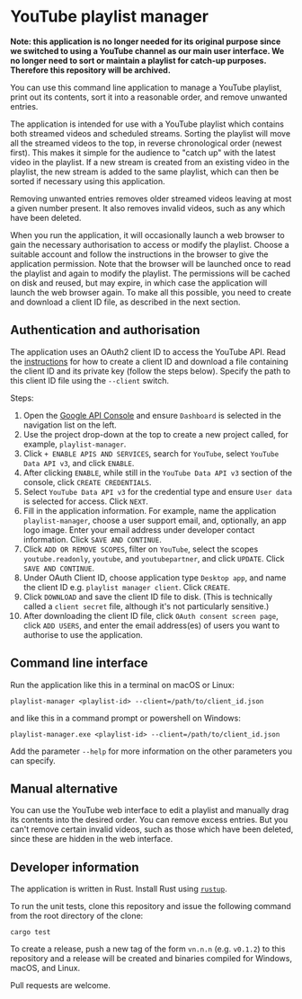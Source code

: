 # YouTube playlist manager

**Note: this application is no longer needed for its original purpose since we switched to using a YouTube channel as our
main user interface. We no longer need to sort or maintain a playlist for catch-up purposes. Therefore this repository will be archived.**

You can use this command line application to manage a YouTube playlist, print out its contents, sort it into a reasonable order, and remove unwanted entries.

The application is intended for use with a YouTube playlist which contains both streamed videos and scheduled streams. Sorting the playlist will move all the streamed videos to the top, in reverse chronological order (newest first). This makes it simple for the audience to "catch up" with the latest video in the playlist. If a new stream is created from an existing video in the playlist, the new stream is added to the same playlist, which can then be sorted if necessary using this application.

Removing unwanted entries removes older streamed videos leaving at most a given number present. It also removes invalid videos, such as any which have been deleted.

When you run the application, it will occasionally launch a web browser to gain the necessary authorisation to access or modify the playlist. Choose a suitable account and follow the instructions in the browser to give the application
permission. Note that the browser will be launched once to read the playlist and again to modify the playlist. The permissions will be cached on disk and reused, but may expire, in which case the application will launch the web browser again. To make all this possible, you need to create and download a client ID file, as described in the next section.

## Authentication and authorisation

The application uses an OAuth2 client ID to access the YouTube API. Read the [instructions](https://developers.google.com/identity/protocols/oauth2#installed) for how to create a client ID and download a file containing the client ID and its private key (follow the steps below). Specify the path to this client ID file using the `--client` switch.

Steps:
1. Open the [Google API Console](https://console.developers.google.com/) and ensure `Dashboard` is selected in the navigation list on the left.
2. Use the project drop-down at the top to create a new project called, for example, `playlist-manager`.
3. Click `+ ENABLE APIS AND SERVICES`, search for `YouTube`, select `YouTube Data API v3`, and click `ENABLE`.
4. After clicking `ENABLE`, while still in the `YouTube Data API v3` section of the console, click `CREATE CREDENTIALS`.
5. Select `YouTube Data API v3` for the credential type and ensure `User data` is selected for access. Click `NEXT`.
6. Fill in the application information. For example, name the application `playlist-manager`, choose a user support email, and, optionally, an app logo image. Enter your email address under developer contact information. Click `SAVE AND CONTINUE`.
7. Click `ADD OR REMOVE SCOPES`, filter on `YouTube`, select the scopes `youtube.readonly`, `youtube`, and `youtubepartner`, and click `UPDATE`. Click `SAVE AND CONTINUE`.
8. Under OAuth Client ID, choose application type `Desktop app`, and name the client ID e.g. `playlist manager client`. Click `CREATE`.
9. Click `DOWNLOAD` and save the client ID file to disk. (This is technically called a `client secret` file, although it's not particularly sensitive.)
10. After downloading the client ID file, click `OAuth consent screen page`, click `ADD USERS`, and enter the email address(es) of users you want to authorise to use the application.

## Command line interface

Run the application like this in a terminal on macOS or Linux:

```
playlist-manager <playlist-id> --client=/path/to/client_id.json
```

and like this in a command prompt or powershell on Windows:

```
playlist-manager.exe <playlist-id> --client=/path/to/client_id.json
```

Add the parameter `--help` for more information on the other parameters you can specify.

## Manual alternative

You can use the YouTube web interface to edit a playlist and manually drag its contents into the desired order. You can remove excess entries. But you can't remove certain invalid videos, such as those which have been deleted, since these are hidden in the web interface.

## Developer information

The application is written in Rust. Install Rust using [`rustup`](https://rustup.rs/).

To run the unit tests, clone this repository and issue the following command from the root directory of the clone:
```
cargo test
```

To create a release, push a new tag of the form `vn.n.n` (e.g. `v0.1.2`) to this repository and a release will be created and binaries compiled for Windows, macOS, and Linux.

Pull requests are welcome.
